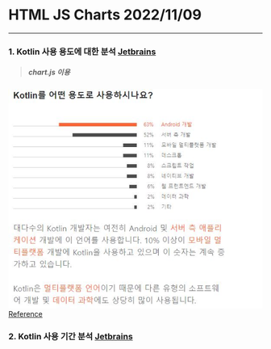 # HTML JS Charts 2022/11/09

---
### 1. Kotlin 사용 용도에 대한 분석 [Jetbrains](https://www.jetbrains.com/ko-kr/lp/devecosystem-2021/kotlin/)    
  > ##### chart.js 이용    
<img src="https://github.com/SnowScapes/KSGame/blob/main/1109/imgs/kotlin1.JPG?raw=true"></img><br/> 
[Reference](https://www.w3schools.com/js/js_graphics_chartjs.asp)
### 2. Kotlin 사용 기간 분석 [Jetbrains](https://www.jetbrains.com/ko-kr/lp/devecosystem-2021/kotlin/)    
